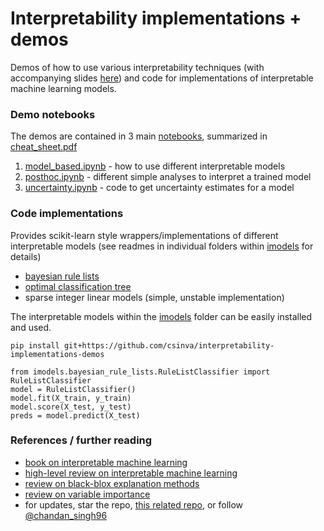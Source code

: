 # Interpretability implementations + demos

Demos of how to use various interpretability techniques (with accompanying slides [here](https://docs.google.com/presentation/d/1RIdbV279r20marRrN0b1bu2z9STkrivsMDa_Dauk8kE/present)) and code for implementations of interpretable machine learning models.

### Demo notebooks
The demos are contained in 3 main [notebooks](notebooks), summarized in [cheat_sheet.pdf](cheat_sheet.pdf)

1. [model_based.ipynb](notebooks/model_based.ipynb) - how to use different interpretable models
2. [posthoc.ipynb](notebooks/posthoc.ipynb) - different simple analyses to interpret a trained model
3. [uncertainty.ipynb](notebooks/uncertainty.ipynb) - code to get uncertainty estimates for a model

### Code implementations
Provides scikit-learn style wrappers/implementations of different interpretable models (see readmes in individual folders within [imodels](imodels) for details)

- [bayesian rule lists](https://arxiv.org/abs/1602.08610)
- [optimal classification tree](https://link.springer.com/article/10.1007/s10994-017-5633-9)
- sparse integer linear models (simple, unstable implementation)

The interpretable models within the [imodels](imodels) folder can be easily installed and used.

`pip install git+https://github.com/csinva/interpretability-implementations-demos`

```
from imodels.bayesian_rule_lists.RuleListClassifier import RuleListClassifier
model = RuleListClassifier()
model.fit(X_train, y_train)
model.score(X_test, y_test)
preds = model.predict(X_test)
```

### References / further reading

- [book on interpretable machine learning](https://christophm.github.io/interpretable-ml-book/)
- [high-level review on interpretable machine learning](https://arxiv.org/abs/1901.04592)
- [review on black-blox explanation methods](https://hal.inria.fr/hal-02131174v2/document)
- [review on variable importance](https://www.sciencedirect.com/science/article/pii/S0951832015001672)
- for updates, star the repo, [this related repo](https://github.com/csinva/csinva.github.io), or follow [@chandan_singh96](https://twitter.com/chandan_singh96)